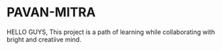 # PAVAN-MITRA

HELLO GUYS,
  This project is a path of learning while collaborating with bright and creatiive mind.
